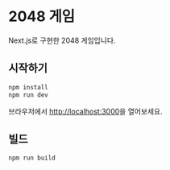# 2048 게임

Next.js로 구현한 2048 게임입니다.

## 시작하기

```bash
npm install
npm run dev
```

브라우저에서 [http://localhost:3000](http://localhost:3000)을 열어보세요.

## 빌드

```bash
npm run build
```

